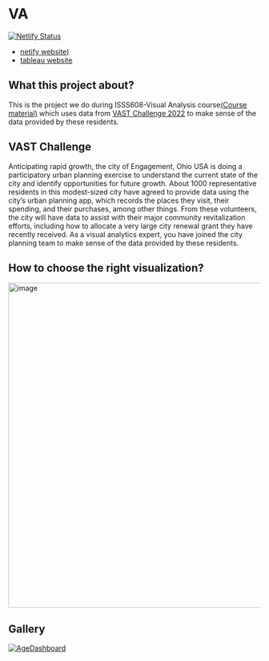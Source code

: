 # VA
[![Netlify Status](https://api.netlify.com/api/v1/badges/830a9b84-6ca3-42c8-a268-23517552656c/deploy-status)](https://app.netlify.com/sites/huanganni/deploys)

- [netify website)](https://master--huanganni.netlify.app/)
- [tableau website](https://public.tableau.com/app/profile/huang.anni/viz/In-class-exc2/Dashboard1?publish=yes)

## What this project about?
This is the project we do during ISSS608-Visual Analysis course[(Course material)](https://isss608-ay2021-22april.netlify.app/) which uses data from [VAST Challenge 2022](https://vast-challenge.github.io/2022/) to  make sense of the data provided by these residents. 

## VAST Challenge
Anticipating rapid growth, the city of Engagement, Ohio USA is doing a participatory urban planning exercise to understand the current state of the city and identify opportunities for future growth. About 1000 representative residents in this modest-sized city have agreed to provide data using the city’s urban planning app, which records the places they visit, their spending, and their purchases, among other things. From these volunteers, the city will have data to assist with their major community revitalization efforts, including how to allocate a very large city renewal grant they have recently received. As a visual analytics expert, you have joined the city planning team to make sense of the data provided by these residents.

## How to choose the right visualization?
<img width="649" alt="image" src="https://user-images.githubusercontent.com/44923423/164896049-0c3d130d-2dd8-4f4f-878e-3a1cda895fca.png">

## Gallery

<div class='tableauPlaceholder' id='viz1654322011762' style='position: relative'><noscript><a href='#'><img alt='AgeDashboard ' src='https:&#47;&#47;public.tableau.com&#47;static&#47;images&#47;Ag&#47;AgepyramidindifferentregionsofSingapore&#47;AgeDashboard&#47;1_rss.png' style='border: none' /></a></noscript><object class='tableauViz'  style='display:none;'><param name='host_url' value='https%3A%2F%2Fpublic.tableau.com%2F' />
  
<div class='tableauPlaceholder' id='viz1654460609100' style='position: relative'><noscript><a href='#'><img alt='AirPlane Trend Analysis ' src='https:&#47;&#47;public.tableau.com&#47;static&#47;images&#47;Ai&#47;AirPlaneTrendAnalysis&#47;AirPlaneTrendAnalysis&#47;1_rss.png' style='border: none' />
  
## Reference books
  
Healy, Kieran (2019) Data Visualization: A practical introduction [(online version)](https://socviz.co/)
